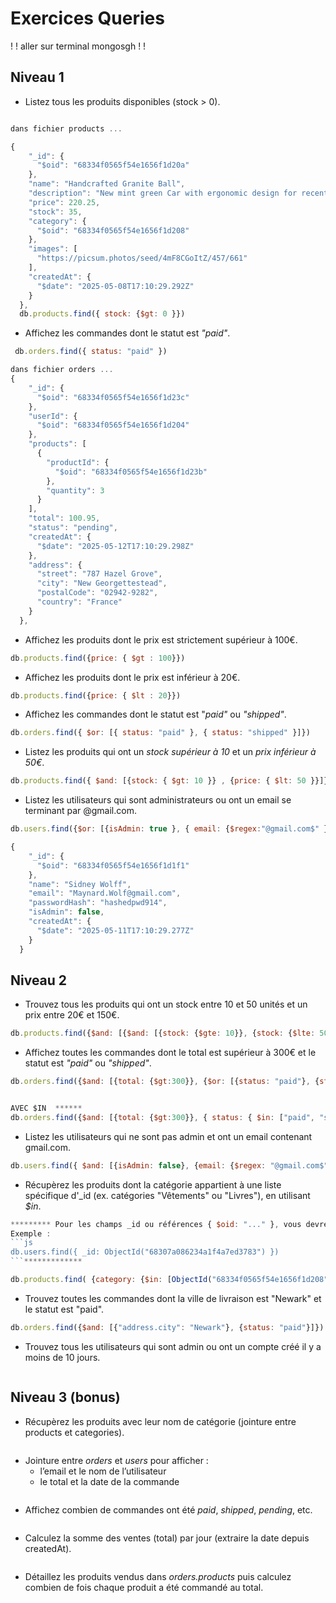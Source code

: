 # Exercices Queries
! ! aller sur terminal mongosgh ! !
## Niveau 1

- Listez tous les produits disponibles (stock > 0).
```backtik pour insérer du code

```
```js
dans fichier products ...

{
    "_id": {
      "$oid": "68334f0565f54e1656f1d20a"
    },
    "name": "Handcrafted Granite Ball",
    "description": "New mint green Car with ergonomic design for recent comfort",
    "price": 220.25,
    "stock": 35,
    "category": {
      "$oid": "68334f0565f54e1656f1d208"
    },
    "images": [
      "https://picsum.photos/seed/4mF8CGoItZ/457/661"
    ],
    "createdAt": {
      "$date": "2025-05-08T17:10:29.292Z"
    }
  },
  db.products.find({ stock: {$gt: 0 }})
```
- Affichez les commandes dont le statut est *"paid"*.
```js
 db.orders.find({ status: "paid" })

dans fichier orders ...
{
    "_id": {
      "$oid": "68334f0565f54e1656f1d23c"
    },
    "userId": {
      "$oid": "68334f0565f54e1656f1d204"
    },
    "products": [
      {
        "productId": {
          "$oid": "68334f0565f54e1656f1d23b"
        },
        "quantity": 3
      }
    ],
    "total": 100.95,
    "status": "pending",
    "createdAt": {
      "$date": "2025-05-12T17:10:29.298Z"
    },
    "address": {
      "street": "787 Hazel Grove",
      "city": "New Georgettestead",
      "postalCode": "02942-9282",
      "country": "France"
    }
  },
```
- Affichez les produits dont le prix est strictement supérieur à 100€.
```js
db.products.find({price: { $gt : 100}})
```
- Affichez les produits dont le prix est inférieur à 20€.
```js
db.products.find({price: { $lt : 20}})
```
- Affichez les commandes dont le statut est "*paid"* ou *"shipped"*.
```js
db.orders.find({ $or: [{ status: "paid" }, { status: "shipped" }]})
```
- Listez les produits qui ont un *stock supérieur à 10* et un *prix inférieur à 50€*.
```js
db.products.find({ $and: [{stock: { $gt: 10 }} , {price: { $lt: 50 }}]})
```
- Listez les utilisateurs qui sont administrateurs ou ont un email se terminant par @gmail.com.
```js
db.users.find({$or: [{isAdmin: true }, { email: {$regex:"@gmail.com$" }}]})

{
    "_id": {
      "$oid": "68334f0565f54e1656f1d1f1"
    },
    "name": "Sidney Wolff",
    "email": "Maynard.Wolf@gmail.com",
    "passwordHash": "hashedpwd914",
    "isAdmin": false,
    "createdAt": {
      "$date": "2025-05-11T17:10:29.277Z"
    }
  }
```
## Niveau 2

- Trouvez tous les produits qui ont un stock entre 10 et 50 unités et un prix entre 20€ et 150€.
```js
db.products.find({$and: [{$and: [{stock: {$gte: 10}}, {stock: {$lte: 50}}]}, {$and: [{price: {$gte: 20}}, {price: {$lte: 150}}]}]})
```
- Affichez toutes les commandes dont le total est supérieur à 300€ et le statut est *"paid"* ou *"shipped"*.
```js
db.orders.find({$and: [{total: {$gt:300}}, {$or: [{status: "paid"}, {status: "shipped"}]}]})


AVEC $IN  ******
db.orders.find({$and: [{total: {$gt:300}}, { status: { $in: ["paid", "shipped"]}}]})
```
- Listez les utilisateurs qui ne sont pas admin et ont un email contenant gmail.com.
```js
db.users.find({ $and: [{isAdmin: false}, {email: {$regex: "@gmail.com$"}}]})
```
- Récupèrez les produits dont la catégorie appartient à une liste spécifique d'_id (ex. catégories "Vêtements" ou "Livres"), en utilisant *$in*.
```js
********* Pour les champs _id ou références { $oid: "..." }, vous devrez utiliser les ObjectId réels du jeu de données (extraits depuis tes fichiers JSON ou la base).
Exemple :
```js
db.users.find({ _id: ObjectId("68307a086234a1f4a7ed3783") })
```*************

db.products.find( {category: {$in: [ObjectId("68334f0565f54e1656f1d208"), ObjectId("68334f0565f54e1656f1d206")]}} )
```
- Trouvez toutes les commandes dont la ville de livraison est "Newark" et le statut est "paid".
```js
db.orders.find({$and: [{"address.city": "Newark"}, {status: "paid"}]})
```
- Trouvez tous les utilisateurs qui sont admin ou ont un compte créé il y a moins de 10 jours.
```js

```
## Niveau 3 (bonus)

- Récupèrez les produits avec leur nom de catégorie (jointure entre products et categories).
```js

```
- Jointure entre *orders* et *users* pour afficher :
    - l’email et le nom de l’utilisateur
    - le total et la date de la commande
```js

```
- Affichez combien de commandes ont été *paid*, *shipped*, *pending*, etc.
```js

```
- Calculez la somme des ventes (total) par jour (extraire la date depuis createdAt).
```js

```
- Détaillez les produits vendus dans *orders.products* puis calculez combien de fois chaque produit a été commandé au total.
```js

```